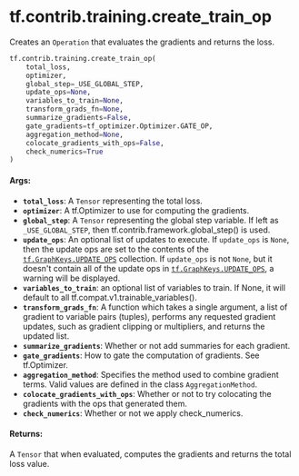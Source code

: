 <div itemscope itemtype="http://developers.google.com/ReferenceObject">
<meta itemprop="name" content="tf.contrib.training.create_train_op" />
<meta itemprop="path" content="Stable" />
</div>

# tf.contrib.training.create_train_op

Creates an `Operation` that evaluates the gradients and returns the loss.

``` python
tf.contrib.training.create_train_op(
    total_loss,
    optimizer,
    global_step=_USE_GLOBAL_STEP,
    update_ops=None,
    variables_to_train=None,
    transform_grads_fn=None,
    summarize_gradients=False,
    gate_gradients=tf_optimizer.Optimizer.GATE_OP,
    aggregation_method=None,
    colocate_gradients_with_ops=False,
    check_numerics=True
)
```

<!-- Placeholder for "Used in" -->


#### Args:


* <b>`total_loss`</b>: A `Tensor` representing the total loss.
* <b>`optimizer`</b>: A tf.Optimizer to use for computing the gradients.
* <b>`global_step`</b>: A `Tensor` representing the global step variable. If left as
  `_USE_GLOBAL_STEP`, then tf.contrib.framework.global_step() is used.
* <b>`update_ops`</b>: An optional list of updates to execute. If `update_ops` is
  `None`, then the update ops are set to the contents of the
  <a href="../../../tf/GraphKeys.md#UPDATE_OPS"><code>tf.GraphKeys.UPDATE_OPS</code></a> collection. If `update_ops` is not `None`, but
  it doesn't contain all of the update ops in <a href="../../../tf/GraphKeys.md#UPDATE_OPS"><code>tf.GraphKeys.UPDATE_OPS</code></a>, a
  warning will be displayed.
* <b>`variables_to_train`</b>: an optional list of variables to train. If None, it will
  default to all tf.compat.v1.trainable_variables().
* <b>`transform_grads_fn`</b>: A function which takes a single argument, a list of
  gradient to variable pairs (tuples), performs any requested gradient
  updates, such as gradient clipping or multipliers, and returns the updated
  list.
* <b>`summarize_gradients`</b>: Whether or not add summaries for each gradient.
* <b>`gate_gradients`</b>: How to gate the computation of gradients. See tf.Optimizer.
* <b>`aggregation_method`</b>: Specifies the method used to combine gradient terms.
  Valid values are defined in the class `AggregationMethod`.
* <b>`colocate_gradients_with_ops`</b>: Whether or not to try colocating the gradients
  with the ops that generated them.
* <b>`check_numerics`</b>: Whether or not we apply check_numerics.


#### Returns:

A `Tensor` that when evaluated, computes the gradients and returns the total
  loss value.
